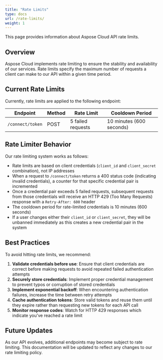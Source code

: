 ```yaml
---
title: "Rate Limits"
type: docs
url: /rate-limits/
weight: 1
---
```


This page provides information about Aspose Cloud API rate limits.

## Overview

Aspose Cloud implements rate limiting to ensure the stability and availability of our services. Rate limits specify the maximum number of requests a client can make to our API within a given time period.

## Current Rate Limits

Currently, rate limits are applied to the following endpoint:

| Endpoint | Method | Rate Limit | Cooldown Period |
|----------|--------|------------|-----------------|
| `/connect/token` | POST | 5 failed requests | 10 minutes (600 seconds) |

## Rate Limiter Behavior

Our rate limiting system works as follows:

- Rate limits are based on client credentials (`client_id` and `client_secret` combination), not IP addresses
- When a request to `/connect/token` returns a 400 status code (indicating invalid credentials), a counter for that specific credential pair is incremented
- Once a credential pair exceeds 5 failed requests, subsequent requests from those credentials will receive an HTTP 429 (Too Many Requests) response with a `Retry-After: 600` header
- The cooldown period for rate-limited credentials is 10 minutes (600 seconds)
- If a user changes either their `client_id` or `client_secret`, they will be unbanned immediately as this creates a new credential pair in the system

## Best Practices

To avoid hitting rate limits, we recommend:

1. **Validate credentials before use**: Ensure that client credentials are correct before making requests to avoid repeated failed authentication attempts
2. **Securely store credentials**: Implement proper credential management to prevent typos or corruption of stored credentials
3. **Implement exponential backoff**: When encountering authentication failures, increase the time between retry attempts
4. **Cache authentication tokens**: Store valid tokens and reuse them until they expire rather than requesting new tokens for each API call
5. **Monitor response codes**: Watch for HTTP 429 responses which indicate you've reached a rate limit

## Future Updates

As our API evolves, additional endpoints may become subject to rate limiting. This documentation will be updated to reflect any changes to our rate limiting policy.
